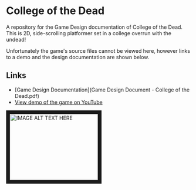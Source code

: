 # College of the Dead
A repository for the Game Design documentation of College of the Dead. This is 2D, side-scrolling platformer set in a college overrun with the undead!

Unfortunately the game's source files cannot be viewed here, however links to a demo and the design documentation are shown below.

## Links
- [Game Design Documentation](Game Design Document - College of the Dead.pdf)
- [View demo of the game on YouTube](https://www.youtube.com/watch?v=W5G0OL51-0c)

<a href="http://www.youtube.com/watch?feature=player_embedded&v=W5G0OL51-0c
" target="_blank"><img src="http://img.youtube.com/vi/W5G0OL51-0c/0.jpg" 
alt="IMAGE ALT TEXT HERE" width="240" height="180" border="10" /></a>
